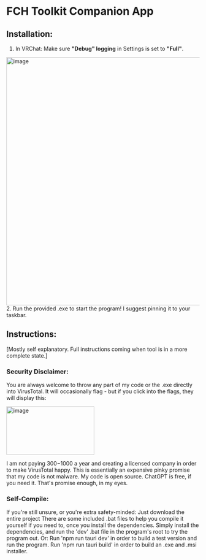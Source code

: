 # FCH Toolkit Companion App


## Installation:
1. In VRChat: Make sure **"Debug" logging** in Settings is set to **"Full"**.
<img width="1157" height="647" alt="image" src="https://github.com/user-attachments/assets/d71a03c5-4cac-48e3-aa74-b618e294f0d8" />
2. Run the provided .exe to start the program! I suggest pinning it to your taskbar.

## Instructions:
[Mostly self explanatory. Full instructions coming when tool is in a more complete state.]


### Security Disclaimer:
You are always welcome to throw any part of my code or the .exe directly into VirusTotal.
It will occasionally flag - but if you click into the flags, they will display this:

<img width="229" height="126" alt="image" src="https://github.com/user-attachments/assets/3794b6ed-7735-418f-9f1c-d2e12bf171d2" />

I am not paying $300-$1000 a year and creating a licensed company in order to  make VirusTotal happy.
This is essentially an expensive pinky promise that my code is not malware.
My code is open source. ChatGPT is free, if you need it. That's promise enough, in my eyes.


### Self-Compile:
If you're still unsure, or you're extra safety-minded:
Just download the entire project
There are some included .bat files to help you compile it yourself if you need to, once you install the dependencies.
Simply install the dependencies, and run the 'dev' .bat file in the program's root to try the program out.
Or:
Run 'npm run tauri dev' in order to build a test version and run the program.
Run 'npm run tauri build' in order to build an .exe and .msi installer.
